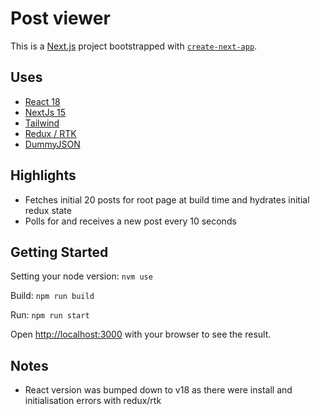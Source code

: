 # Post viewer

This is a [Next.js](https://nextjs.org) project bootstrapped with [`create-next-app`](https://nextjs.org/docs/app/api-reference/cli/create-next-app).

## Uses

- [React 18](https://react.dev/)
- [NextJs 15](https://nextjs.org/)
- [Tailwind](https://tailwindcss.com/)
- [Redux / RTK](https://redux-toolkit.js.org/)
- [DummyJSON](https://dummyjson.com/)

## Highlights

- Fetches initial 20 posts for root page at build time and hydrates initial redux state
- Polls for and receives a new post every 10 seconds

## Getting Started

Setting your node version:
`nvm use`

Build:
`npm run build`

Run:
`npm run start`

Open [http://localhost:3000](http://localhost:3000) with your browser to see the result.

## Notes

- React version was bumped down to v18 as there were install and initialisation errors with redux/rtk 
